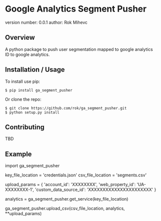 Google Analytics Segment Pusher
===============================

version number: 0.0.1
author: Rok Mihevc

Overview
--------

A python package to push user segmentation mapped to google analytics ID to google analytics.

Installation / Usage
--------------------

To install use pip:

    $ pip install ga_segment_pusher


Or clone the repo:

    $ git clone https://github.com/rok/ga_segment_pusher.git
    $ python setup.py install
    
Contributing
------------

TBD

Example
-------

import ga_segment_pusher

key_file_location = 'credentials.json'
csv_file_location = 'segments.csv'

upload_params = {
    'account_id': 'XXXXXXXX',
    'web_property_id': 'UA-XXXXXXXX-1',
    'custom_data_source_id': 'XXXXXXXXXXXXXXXXXXXXXX'
}

analytics = ga_segment_pusher.get_service(key_file_location)

ga_segment_pusher.upload_csv(csv_file_location, analytics, **upload_params)